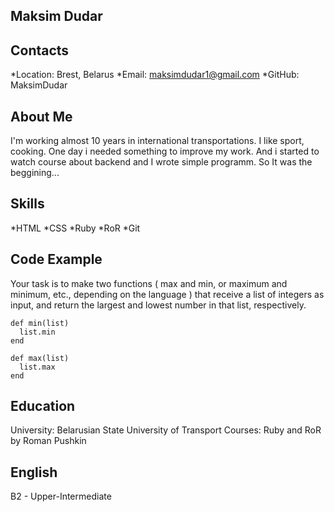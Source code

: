## Maksim Dudar


## Contacts

*Location: Brest, Belarus
*Email: maksimdudar1@gmail.com
*GitHub: MaksimDudar


## About Me

I'm working almost 10 years in international transportations.
I like sport, cooking. 
One day i needed something to improve my work.
And i started to watch course about backend and I wrote simple programm.
So It was the beggining...


## Skills

*HTML
*CSS
*Ruby
*RoR
*Git

## Code Example

Your task is to make two functions ( max and min, or maximum and minimum, etc., depending on the language )
that receive a list of integers as input, and return the largest and lowest number in that list, respectively.

```
def min(list)
  list.min
end

def max(list)
  list.max
end

```

## Education

University: Belarusian State University of Transport
Courses:
Ruby and RoR by Roman Pushkin

## English

B2 - Upper-Intermediate